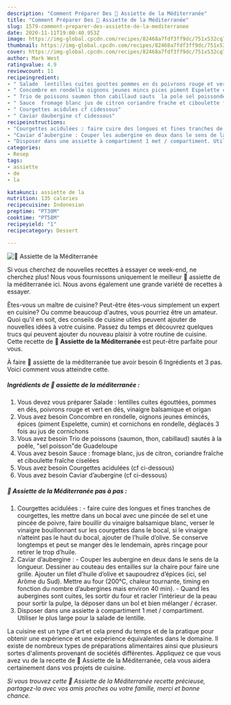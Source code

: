 ```yaml
---
description: "Comment Préparer Des 🌺 Assiette de la Méditerranée"
title: "Comment Préparer Des 🌺 Assiette de la Méditerranée"
slug: 1579-comment-preparer-des-assiette-de-la-mediterranee
date: 2020-11-11T19:00:40.953Z
image: https://img-global.cpcdn.com/recipes/82468a7fdf3ff9dc/751x532cq70/🌺-assiette-de-la-mediterranee-photo-principale-de-la-recette.jpg
thumbnail: https://img-global.cpcdn.com/recipes/82468a7fdf3ff9dc/751x532cq70/🌺-assiette-de-la-mediterranee-photo-principale-de-la-recette.jpg
cover: https://img-global.cpcdn.com/recipes/82468a7fdf3ff9dc/751x532cq70/🌺-assiette-de-la-mediterranee-photo-principale-de-la-recette.jpg
author: Mark West
ratingvalue: 4.9
reviewcount: 11
recipeingredient:
- " Salade  lentilles cuites gouttes pommes en ds poivrons rouge et vert en ds vinaigre balsamique et origan"
- " Concombre en rondelle oignons jeunes mincs pices piment Espelette cumin et cornichons en rondelle dglacs 3 fois au jus de cornichons"
- " Trio de poissons saumon thon cabillaud sauts  la pole sel poissonde Guadeloupe"
- " Sauce  fromage blanc jus de citron coriandre frache et ciboulette frache ciseles"
- " Courgettes acidules cf cidessous"
- " Caviar daubergine cf cidessous"
recipeinstructions:
- "Courgettes acidulées : faire cuire des longues et fines tranches de courgettes, les mettre dans un bocal avec une pincée de sel et une pincée de poivre, faire bouillir du vinaigre balsamique blanc, verser le vinaigre bouillonnant sur les courgettes dans le bocal, si le vinaigre n’atteint pas le haut du bocal, ajouter de l’huile d’olive. Se conserve longtemps et peut se manger dès le lendemain, après rinçage pour retirer le trop d’huile."
- "Caviar d’aubergine : Couper les aubergine en deux dans le sens de la longueur. Dessiner au couteau des entailles sur la chaire pour faire une grille. Ajouter un filet d’huile d’olive et saupoudrez d’épices (ici, sel Arôme du Sud). Mettre au four (200°C, chaleur tournante, timing en fonction du nombre d’aubergines mais environ 40 min). Quand les aubergines sont cuites, les sortir du four et racler l’intérieur de la peau pour sortir la pulpe, la déposer dans un bol et bien mélanger / écraser."
- "Disposer dans une assiette à compartiment 1 met / compartiment. Utiliser le plus large pour la salade de lentille."
categories:
- Resep
tags:
- assiette
- de
- la

katakunci: assiette de la 
nutrition: 135 calories
recipecuisine: Indonesian
preptime: "PT30M"
cooktime: "PT58M"
recipeyield: "1"
recipecategory: Dessert

---
```



![🌺 Assiette de la Méditerranée](https://img-global.cpcdn.com/recipes/82468a7fdf3ff9dc/751x532cq70/🌺-assiette-de-la-mediterranee-photo-principale-de-la-recette.jpg)

Si vous cherchez de nouvelles recettes à essayer ce week-end, ne cherchez plus! Nous vous fournissons uniquement le meilleur 🌺 assiette de la méditerranée ici. Nous avons également une grande variété de recettes à essayer.

Êtes-vous un maître de cuisine? Peut-être êtes-vous simplement un expert en cuisine? Ou comme beaucoup d'autres, vous pourriez être un amateur. Quoi qu'il en soit, des conseils de cuisine utiles peuvent ajouter de nouvelles idées à votre cuisine. Passez du temps et découvrez quelques trucs qui peuvent ajouter du nouveau plaisir à votre routine de cuisine. Cette recette de <strong> 🌺 Assiette de la Méditerranée </strong> est peut-être parfaite pour vous.

<!--inarticleads1-->

À faire 🌺 assiette de la méditerranée tue avoir besoin 6 Ingrédients et 3 pas. Voici comment vous atteindre cette.

##### Ingrédients de 🌺 assiette de la méditerranée :

1. Vous devez vous préparer  Salade : lentilles cuites égouttées, pommes en dés, poivrons rouge et vert en dés, vinaigre balsamique et origan
1. Vous avez besoin  Concombre en rondelle, oignons jeunes émincés, épices (piment Espelette, cumin) et cornichons en rondelle, déglacés 3 fois au jus de cornichons
1. Vous avez besoin  Trio de poissons (saumon, thon, cabillaud) sautés à la poêle, &#34;sel poisson&#34;de Guadeloupe
1. Vous avez besoin  Sauce : fromage blanc, jus de citron, coriandre fraîche et ciboulette fraîche ciselées
1. Vous avez besoin  Courgettes acidulées (cf ci-dessous)
1. Vous avez besoin  Caviar d’aubergine (cf ci-dessous)




<!--inarticleads2-->

##### 🌺 Assiette de la Méditerranée pas à pas :

1. Courgettes acidulées : - faire cuire des longues et fines tranches de courgettes, les mettre dans un bocal avec une pincée de sel et une pincée de poivre, faire bouillir du vinaigre balsamique blanc, verser le vinaigre bouillonnant sur les courgettes dans le bocal, si le vinaigre n’atteint pas le haut du bocal, ajouter de l’huile d’olive. Se conserve longtemps et peut se manger dès le lendemain, après rinçage pour retirer le trop d’huile.
1. Caviar d’aubergine : - Couper les aubergine en deux dans le sens de la longueur. Dessiner au couteau des entailles sur la chaire pour faire une grille. Ajouter un filet d’huile d’olive et saupoudrez d’épices (ici, sel Arôme du Sud). Mettre au four (200°C, chaleur tournante, timing en fonction du nombre d’aubergines mais environ 40 min). - Quand les aubergines sont cuites, les sortir du four et racler l’intérieur de la peau pour sortir la pulpe, la déposer dans un bol et bien mélanger / écraser.
1. Disposer dans une assiette à compartiment 1 met / compartiment. Utiliser le plus large pour la salade de lentille.




<!--inarticleads1-->

<p>
La cuisine est un type d'art et cela prend du temps et de la pratique pour obtenir une expérience et une expérience équivalentes dans le domaine. Il existe de nombreux types de préparations alimentaires ainsi que plusieurs sortes d'aliments provenant de sociétés différentes. Appliquez ce que vous avez vu de la recette de 🌺 Assiette de la Méditerranée, cela vous aidera certainement dans vos projets de cuisine.
</p>

<p>
<i>Si vous trouvez cette 🌺 Assiette de la Méditerranée recette précieuse, partagez-la avec vos amis proches ou votre famille, merci et bonne chance.</i>
</p>
